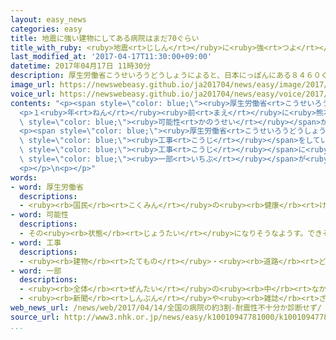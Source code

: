 ```yaml
---
layout: easy_news
categories: easy
title: 地震に強い建物にしてある病院はまだ70ぐらい
title_with_ruby: <ruby>地震<rt>じしん</rt></ruby>に<ruby>強<rt>つよ</rt></ruby>い<ruby>建物<rt>たてもの</rt></ruby>にしてある<ruby>病院<rt>びょういん</rt></ruby>はまだ７０％ぐらい
last_modified_at: '2017-04-17T11:30:00+09:00'
datetime: 2017年04月17日 11時30分
description: 厚生労働省こうせいろうどうしょうによると、日本にっぽんにある８４６０ぐらいの病院びょういんの中なかで、地震じしんに強つよい建物たてものにしてある病院びょういんは６０５０です。
image_url: https://newswebeasy.github.io/ja201704/news/easy/image/2017/04/17/k10010947781000.jpg
voice_url: https://newswebeasy.github.io/ja201704/news/easy/voice/2017/04/17/k10010947781000.mp3
contents: "<p><span style=\"color: blue;\"><ruby>厚生労働省<rt>こうせいろうどうしょう</rt></ruby></span>によると、<ruby>日本<rt>にっぽん</rt></ruby>にある８４６０ぐらいの<ruby>病院<rt>びょういん</rt></ruby>の<ruby>中<rt>なか</rt></ruby>で、<ruby>地震<rt>じしん</rt></ruby>に<ruby>強<rt>つよ</rt></ruby>い<ruby>建物<rt>たてもの</rt></ruby>にしてある<ruby>病院<rt>びょういん</rt></ruby>は６０５０です。まだ７１．５％です。<ruby>建物<rt>たてもの</rt></ruby>が<ruby>古<rt>ふる</rt></ruby>いのに、<ruby>強<rt>つよ</rt></ruby>さを<ruby>調<rt>しら</rt></ruby>べていない<ruby>病院<rt>びょういん</rt></ruby>は１５７０ぐらいあります。</p>\n\
  <p>１<ruby>年<rt>ねん</rt></ruby><ruby>前<rt>まえ</rt></ruby>に<ruby>熊本県<rt>くまもとけん</rt></ruby>で<ruby>大<rt>おお</rt></ruby>きな<ruby>地震<rt>じしん</rt></ruby>があったとき、１５の<ruby>病院<rt>びょういん</rt></ruby>で<ruby>建物<rt>たてもの</rt></ruby>が<ruby>壊<rt>こわ</rt></ruby>れる<span\
  \ style=\"color: blue;\"><ruby>可能性<rt>かのうせい</rt></ruby></span>が<ruby>高<rt>たか</rt></ruby>くなりました。<ruby>危<rt>あぶ</rt></ruby>ないため、<ruby>入院<rt>にゅういん</rt></ruby>していた１６００<ruby>人<rt>にん</rt></ruby><ruby>以上<rt>いじょう</rt></ruby>が、<ruby>病院<rt>びょういん</rt></ruby>を<ruby>出<rt>で</rt></ruby>たりほかの<ruby>病院<rt>びょういん</rt></ruby>に<ruby>移<rt>うつ</rt></ruby>ったりしなければなりませんでした。</p>\n\
  <p><span style=\"color: blue;\"><ruby>厚生労働省<rt>こうせいろうどうしょう</rt></ruby></span>は、お<ruby>金<rt>かね</rt></ruby>がたくさんかかることなどが<ruby>理由<rt>りゆう</rt></ruby>で、<ruby>建物<rt>たてもの</rt></ruby>を<ruby>地震<rt>じしん</rt></ruby>に<ruby>強<rt>つよ</rt></ruby>くする<span\
  \ style=\"color: blue;\"><ruby>工事<rt>こうじ</rt></ruby></span>をしていない<ruby>病院<rt>びょういん</rt></ruby>があると<ruby>考<rt>かんが</rt></ruby>えています。このため、<span\
  \ style=\"color: blue;\"><ruby>工事<rt>こうじ</rt></ruby></span>に<ruby>必要<rt>ひつよう</rt></ruby>なお<ruby>金<rt>かね</rt></ruby>の<span\
  \ style=\"color: blue;\"><ruby>一部<rt>いちぶ</rt></ruby></span>が<ruby>国<rt>くに</rt></ruby>から<ruby>出<rt>で</rt></ruby>ることを<ruby>説明<rt>せつめい</rt></ruby>して、<ruby>強<rt>つよ</rt></ruby>い<ruby>建物<rt>たてもの</rt></ruby>に<ruby>早<rt>はや</rt></ruby>くするように<ruby>言<rt>い</rt></ruby>っています。</p>\n\
  <p></p>\n<p></p>"
words:
- word: 厚生労働省
  descriptions:
  - <ruby><rb>国民</rb><rt>こくみん</rt></ruby>の<ruby><rb>健康</rb><rt>けんこう</rt></ruby>や<ruby><rb>生活</rb><rt>せいかつ</rt></ruby>を<ruby><rb>守</rb><rt>まも</rt></ruby>る<ruby><rb>仕事</rb><rt>しごと</rt></ruby>や、<ruby><rb>労働者</rb><rt>ろうどうしゃ</rt></ruby>が<ruby><rb>仕事</rb><rt>しごと</rt></ruby>を<ruby><rb>見</rb><rt>み</rt></ruby>つけるのを<ruby><rb>助</rb><rt>たす</rt></ruby>けたり、<ruby><rb>労働者</rb><rt>ろうどうしゃ</rt></ruby>を<ruby><rb>保護</rb><rt>ほご</rt></ruby>したりする<ruby><rb>国</rb><rt>くに</rt></ruby>の<ruby><rb>役所</rb><rt>やくしょ</rt></ruby>。<ruby><rb>厚労省</rb><rt>こうろうしょう</rt></ruby>。
- word: 可能性
  descriptions:
  - その<ruby><rb>状態</rb><rt>じょうたい</rt></ruby>になりそうなようす。できそうなようす。
- word: 工事
  descriptions:
  - <ruby><rb>建物</rb><rt>たてもの</rt></ruby>・<ruby><rb>道路</rb><rt>どうろ</rt></ruby>・<ruby><rb>橋</rb><rt>はし</rt></ruby>などを<ruby><rb>造</rb><rt>つく</rt></ruby>ったり、<ruby><rb>直</rb><rt>なお</rt></ruby>したりすること。また、その<ruby><rb>仕事</rb><rt>しごと</rt></ruby>。
- word: 一部
  descriptions:
  - <ruby><rb>全体</rb><rt>ぜんたい</rt></ruby>の<ruby><rb>中</rb><rt>なか</rt></ruby>の、ある<ruby><rb>部分</rb><rt>ぶぶん</rt></ruby>。
  - <ruby><rb>新聞</rb><rt>しんぶん</rt></ruby>や<ruby><rb>雑誌</rb><rt>ざっし</rt></ruby>などを<ruby><rb>数</rb><rt>かぞ</rt></ruby>えるときの、<ruby><rb>一</rb><rt>ひと</rt></ruby>つ。
web_news_url: /news/web/2017/04/14/全国の病院の約3割-耐震性不十分か診断せず/
source_url: http://www3.nhk.or.jp/news/easy/k10010947781000/k10010947781000.html
...
```

